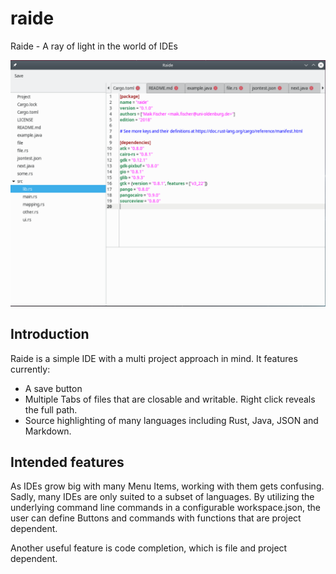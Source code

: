 # raide
Raide - A ray of light in the world of IDEs

![screenshot](pictures/Raide.png)

## Introduction

Raide is a simple IDE with a multi project approach in mind. It features currently:

* A save button
* Multiple Tabs of files that are closable and writable. Right click reveals the full path.
* Source highlighting of many languages including Rust, Java, JSON and Markdown.

## Intended features

As IDEs grow big with many Menu Items, working with them gets confusing. Sadly, many IDEs are only suited to a subset of languages. By utilizing the underlying command line commands in a configurable workspace.json, the user can define Buttons and commands with functions that are project dependent.

Another useful feature is code completion, which is file and project dependent.



